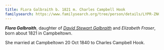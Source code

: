 ```yaml
---
title: FLora Galbraith b. 1821 m. Charles Campbell Hook
familysearch: https://www.familysearch.org/tree/person/details/LYPR-ZNG
---
```

***Flora Galbraith***, daughter of *[David Stewart Galbraith](galbraith-david-stewart-1782.md)* and *Elizabeth Fraser*, born about 1821 in Campbeltown. 

She married at Campbeltown 20 Oct 1840 to Charles Campbell Hook.





